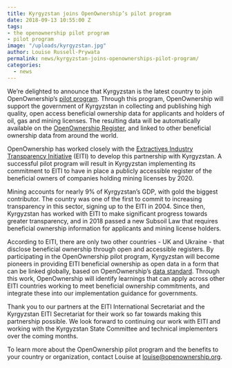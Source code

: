 ```yaml
---
title: Kyrgyzstan joins OpenOwnership’s pilot program
date: 2018-09-13 10:55:00 Z
tags:
- the openownership pilot program
- pilot program
image: "/uploads/kyrgyzstan.jpg"
author: Louise Russell-Prywata
permalink: news/kyrgyzstan-joins-openownerships-pilot-program/
categories:
  - news
---
```


We’re delighted to announce that Kyrgyzstan is the latest country to join OpenOwnership’s [pilot program](https://openownership.org/the-openownership-pilot-program/). Through this program, OpenOwnership will support the government of Kyrgyzstan in collecting and publishing high quality, open access beneficial ownership data for applicants and holders of oil, gas and mining licenses. The resulting data will be automatically available on the [OpenOwnership Register](https://register.openownership.org/), and linked to other beneficial ownership data from around the world.

OpenOwnership has worked closely with the [Extractives Industry Transparency Initiative](https://eiti.org/) (EITI) to develop this partnership with Kyrgyzstan. A successful pilot program will result in Kyrgyzstan implementing its commitment to EITI to have in place a publicly accessible register of the beneficial owners of companies holding mining licenses by 2020.

Mining accounts for nearly 9% of Kyrgyzstan’s GDP, with gold the biggest contributor. The country was one of the first to commit to increasing transparency in this sector, signing up to the EITI in 2004. Since then, Kyrgyzstan has worked with EITI to make significant progress towards greater transparency, and in 2018 passed a new Subsoil Law that requires beneficial ownership information for applicants and mining license holders.

According to EITI, there are only two other countries - UK and Ukraine - that disclose beneficial ownership through open and accessible registers. By participating in the OpenOwnership pilot program, Kyrgyzstan will become pioneers in providing EITI beneficial ownership as open data in a form that can be linked globally, based on OpenOwnership’s [data standard](http://openownership.org/news/coming-soon-a-beneficial-ownership-data-standard/). Through this work, OpenOwnership will identify learnings that can apply across other EITI countries working to meet beneficial ownership commitments, and integrate these into our implementation guidance for governments.

Thank you to our partners at the EITI International Secretariat and the Kyrgyzstan EITI Secretariat for their work so far towards making this partnership possible. We look forward to continuing our work with EITI and working with the Kyrgyzstan State Committee and technical implementers over the coming months.

To learn more about the OpenOwnership pilot program and the benefits to your country or organization, contact Louise at [louise@openownership.org](mailto:louise@openownership.org).
